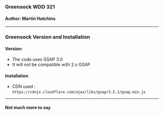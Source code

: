 ### Greensock WDD 321
#### Author: Martin Hutchins


--- 
### Greensock Version and Installation

#### Version:
* The code uses GSAP 3.0
* It will not be compatible with 2.x GSAP

#### Installation
* CDN used : `https://cdnjs.cloudflare.com/ajax/libs/gsap/3.5.1/gsap.min.js`

---

#### Not much more to say